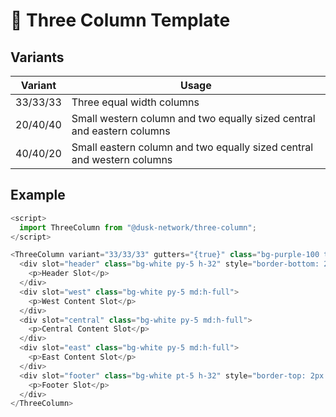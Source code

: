# 📄 Three Column Template

## Variants

| Variant  | Usage                                                                  |
| -------- | ---------------------------------------------------------------------- |
| 33/33/33 | Three equal width columns                                              |
| 20/40/40 | Small western column and two equally sized central and eastern columns |
| 40/40/20 | Small eastern column and two equally sized central and western columns |

## Example

```js
<script>
  import ThreeColumn from "@dusk-network/three-column";
</script>

<ThreeColumn variant="33/33/33" gutters="{true}" class="bg-purple-100 text-dark text-sm text-center w-screen">
  <div slot="header" class="bg-white py-5 h-32" style="border-bottom: 2px dashed gray">
    <p>Header Slot</p>
  </div>
  <div slot="west" class="bg-white py-5 md:h-full">
    <p>West Content Slot</p>
  </div>
  <div slot="central" class="bg-white py-5 md:h-full">
    <p>Central Content Slot</p>
  </div>
  <div slot="east" class="bg-white py-5 md:h-full">
    <p>East Content Slot</p>
  </div>
  <div slot="footer" class="bg-white pt-5 h-32" style="border-top: 2px dashed gray">
    <p>Footer Slot</p>
  </div>
</ThreeColumn>
```
